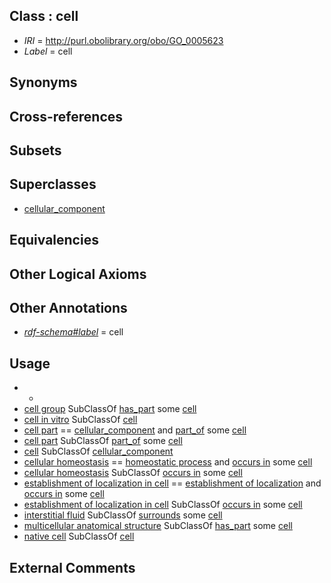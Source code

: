 
## Class : cell

 * *IRI* = http://purl.obolibrary.org/obo/GO_0005623
 * *Label* = cell

## Synonyms


## Cross-references


## Subsets


## Superclasses

 * [cellular_component](../../GO/75/GO_0005575.md)

## Equivalencies


## Other Logical Axioms


## Other Annotations

 * *[rdf-schema#label](../../el/rdf-schema#label.md)* = cell

## Usage

 * -
 * [cell group](../../UBERON/78/UBERON_0014778.md) SubClassOf [has_part](../../BFO/51/BFO_0000051.md) some [cell](../../GO/23/GO_0005623.md)
 * [cell in vitro](../../CL/34/CL_0001034.md) SubClassOf [cell](../../GO/23/GO_0005623.md)
 * [cell part](../../GO/64/GO_0044464.md) == [cellular_component](../../GO/75/GO_0005575.md) and [part_of](../../BFO/50/BFO_0000050.md) some [cell](../../GO/23/GO_0005623.md)
 * [cell part](../../GO/64/GO_0044464.md) SubClassOf [part_of](../../BFO/50/BFO_0000050.md) some [cell](../../GO/23/GO_0005623.md)
 * [cell](../../GO/23/GO_0005623.md) SubClassOf [cellular_component](../../GO/75/GO_0005575.md)
 * [cellular homeostasis](../../GO/25/GO_0019725.md) == [homeostatic process](../../GO/92/GO_0042592.md) and [occurs in](../../BFO/66/BFO_0000066.md) some [cell](../../GO/23/GO_0005623.md)
 * [cellular homeostasis](../../GO/25/GO_0019725.md) SubClassOf [occurs in](../../BFO/66/BFO_0000066.md) some [cell](../../GO/23/GO_0005623.md)
 * [establishment of localization in cell](../../GO/49/GO_0051649.md) == [establishment of localization](../../GO/34/GO_0051234.md) and [occurs in](../../BFO/66/BFO_0000066.md) some [cell](../../GO/23/GO_0005623.md)
 * [establishment of localization in cell](../../GO/49/GO_0051649.md) SubClassOf [occurs in](../../BFO/66/BFO_0000066.md) some [cell](../../GO/23/GO_0005623.md)
 * [interstitial fluid](../../UBERON/13/UBERON_0000913.md) SubClassOf [surrounds](../../RO/21/RO_0002221.md) some [cell](../../GO/23/GO_0005623.md)
 * [multicellular anatomical structure](../../UBERON/00/UBERON_0010000.md) SubClassOf [has_part](../../BFO/51/BFO_0000051.md) some [cell](../../GO/23/GO_0005623.md)
 * [native cell](../../CL/03/CL_0000003.md) SubClassOf [cell](../../GO/23/GO_0005623.md)

## External Comments

